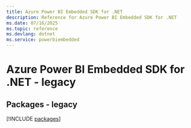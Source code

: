```yaml
---
title: Azure Power BI Embedded SDK for .NET
description: Reference for Azure Power BI Embedded SDK for .NET
ms.date: 07/16/2025
ms.topic: reference
ms.devlang: dotnet
ms.service: powerbiembedded
---
```

# Azure Power BI Embedded SDK for .NET - legacy
## Packages - legacy
[!INCLUDE [packages](power-bi-embedded-index.md)]